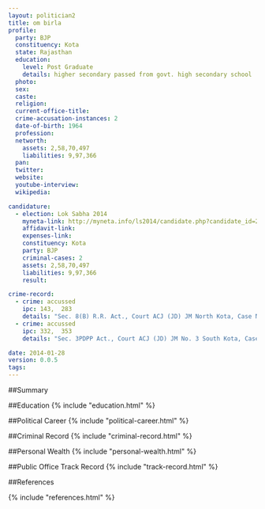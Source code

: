 ```yaml
---
layout: politician2
title: om birla
profile: 
  party: BJP
  constituency: Kota
  state: Rajasthan
  education: 
    level: Post Graduate
    details: higher secondary passed from govt. high secondary school  gumanpura  kota  in year 1978  b.com passed from rajasthan university jaipur in year 1985  m.com from rajasthan unviersity jaipur  in year 1987
  photo: 
  sex: 
  caste: 
  religion: 
  current-office-title: 
  crime-accusation-instances: 2
  date-of-birth: 1964
  profession: 
  networth: 
    assets: 2,58,70,497
    liabilities: 9,97,366
  pan: 
  twitter: 
  website: 
  youtube-interview: 
  wikipedia: 

candidature: 
  - election: Lok Sabha 2014
    myneta-link: http://myneta.info/ls2014/candidate.php?candidate_id=2409
    affidavit-link: 
    expenses-link: 
    constituency: Kota 
    party: BJP
    criminal-cases: 2
    assets: 2,58,70,497
    liabilities: 9,97,366
    result:  

crime-record: 
  - crime: accussed
    ipc: 143,  283
    details: "Sec. 8(B) R.R. Act., Court ACJ (JD) JM North Kota, Case No.550/13, Cognition Date 21.12.2012, Govt. V/s Om Birla And Other" 
  - crime: accussed
    ipc: 332,  353
    details: "Sec. 3PDPP Act., Court ACJ (JD) JM No. 3 South Kota, Case No. 17/13, Cognition Date 08.01.13, Govt. V/s Om Birla And Other" 

date: 2014-01-28
version: 0.0.5
tags: 
---
```

##Summary


##Education
{% include "education.html" %}


##Political Career
{% include "political-career.html" %}


##Criminal Record
{% include "criminal-record.html" %}


##Personal Wealth
{% include "personal-wealth.html" %}


##Public Office Track Record
{% include "track-record.html" %}


##References


{% include "references.html" %}